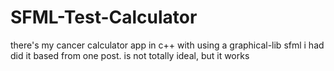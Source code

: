 # SFML-Test-Calculator

there's my cancer calculator app in c++ with using a graphical-lib sfml
i had did it based from one post. is not totally ideal, but it works

